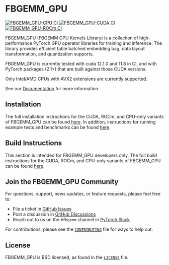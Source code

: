 # FBGEMM_GPU

[![FBGEMM_GPU-CPU CI](https://github.com/pytorch/FBGEMM/actions/workflows/fbgemm_gpu_ci_cpu.yml/badge.svg)](https://github.com/pytorch/FBGEMM/actions/workflows/fbgemm_gpu_ci_cpu.yml)
[![FBGEMM_GPU-CUDA CI](https://github.com/pytorch/FBGEMM/actions/workflows/fbgemm_gpu_ci_cuda.yml/badge.svg)](https://github.com/pytorch/FBGEMM/actions/workflows/fbgemm_gpu_ci_cuda.yml)
[![FBGEMM_GPU-ROCm CI](https://github.com/pytorch/FBGEMM/actions/workflows/fbgemm_gpu_ci_rocm.yml/badge.svg)](https://github.com/pytorch/FBGEMM/actions/workflows/fbgemm_gpu_ci_rocm.yml)

FBGEMM_GPU (FBGEMM GPU Kernels Library) is a collection of high-performance PyTorch
GPU operator libraries for training and inference.  The library provides efficient
table batched embedding bag, data layout transformation, and quantization supports.

FBGEMM_GPU is currently tested with cuda 12.1.0 and 11.8 in CI, and with PyTorch
packages (2.1+) that are built against those CUDA versions.

Only Intel/AMD CPUs with AVX2 extensions are currently supported.

See our [Documentation](docs/README.md) for more information.


## Installation

The full installation instructions
for the CUDA, ROCm, and CPU-only variants of FBGEMM_GPU can be found
[here](docs/src/general/InstallationInstructions.rst).  In addition, instructions for running
example tests and benchmarks can be found [here](docs/src/general/TestInstructions.rst).


## Build Instructions

This section is intended for FBGEMM_GPU developers only.  The full build
instructions for the CUDA, ROCm, and CPU-only variants of FBGEMM_GPU can be
found [here](docs/src/general/BuildInstructions.rst).


## Join the FBGEMM_GPU Community

For questions, support, news updates, or feature requests, please feel free to:

* File a ticket in [GitHub Issues](https://github.com/pytorch/FBGEMM/issues)
* Post a discussion in [GitHub Discussions](https://github.com/pytorch/FBGEMM/discussions)
* Reach out to us on the `#fbgemm` channel in [PyTorch Slack](https://bit.ly/ptslack)

For contributions, please see the [`CONTRIBUTING`](../CONTRIBUTING.md) file for
ways to help out.


## License

FBGEMM_GPU is BSD licensed, as found in the [`LICENSE`](../LICENSE) file.
